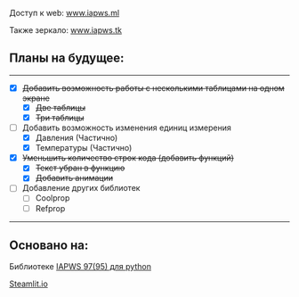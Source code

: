 
Доступ к web: www.iapws.ml

Также зеркало: www.iapws.tk




## Планы на будущее:
-----------------

- [X] ~~Добавить возможность работы с несколькими таблицами на одном экране~~
    - [X] ~~Две таблицы~~
    - [X] ~~Три таблицы~~
- [ ] Добавить возможность изменения единиц измерения
    - [X] Давления (Частично)
    - [X] Температуры (Частично)
 - [X] ~~Уменьшить количество строк кода (добавить функций)~~
    - [X] ~~Текст убран в функцию~~
    - [X] ~~Добавить анимации~~
 - [ ] Добавление других библиотек
    - [ ] Coolprop
    - [ ] Refprop
-----------------

## Основано на:

Библиотеке [IAPWS 97(95) для python](https://github.com/jjgomera/iapws)

[Steamlit.io](https://streamlit.io)
